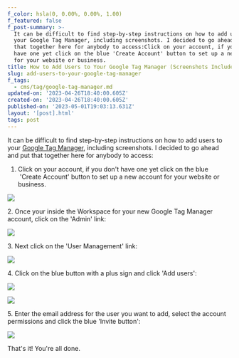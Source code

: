 ```yaml
---
f_color: hsla(0, 0.00%, 0.00%, 1.00)
f_featured: false
f_post-summary: >-
  It can be difficult to find step-by-step instructions on how to add users to
  your Google Tag Manager, including screenshots. I decided to go ahead and put
  that together here for anybody to access:Click on your account, if you don't
  have one yet click on the blue 'Create Account' button to set up a new account
  for your website or business.
title: How to Add Users to Your Google Tag Manager (Screenshots Included)
slug: add-users-to-your-google-tag-manager
f_tags:
  - cms/tag/google-tag-manager.md
updated-on: '2023-04-26T18:40:00.605Z'
created-on: '2023-04-26T18:40:00.605Z'
published-on: '2023-05-01T19:03:13.631Z'
layout: '[post].html'
tags: post
---
```


It can be difficult to find step-by-step instructions on how to add users to your [Google Tag Manager](https://tagmanager.google.com), including screenshots. I decided to go ahead and put that together here for anybody to access:

1.  Click on your account, if you don't have one yet click on the blue  'Create Account' button to set up a new account for your website or business.

![](https://uploads-ssl.webflow.com/643ef3037ed557253b9bbcfe/64496fd43933637f41ac873e_CleanShot-2023-02-10-at-14.38.43%402x.png)

2\. Once your inside the Workspace for your new Google Tag Manager account, click on the 'Admin' link:

![](https://uploads-ssl.webflow.com/643ef3037ed557253b9bbcfe/64496fd32b0a44595edb89a8_image2-2.jpeg)

3\. Next click on the 'User Management' link:

![](https://uploads-ssl.webflow.com/643ef3037ed557253b9bbcfe/64496fd1517135fd7e2cc184_image3-1.jpeg)

4\. Click on the blue button with a plus sign and click 'Add users':

![](https://uploads-ssl.webflow.com/643ef3037ed557253b9bbcfe/64496fd131b2e30d4a3e2dfa_image4-2.jpeg)

![](https://uploads-ssl.webflow.com/643ef3037ed557253b9bbcfe/64496fd1507eaab65227ca9a_image5-1.jpeg)

5\. Enter the email address for the user you want to add, select the account permissions and click the blue 'Invite button':

![](https://uploads-ssl.webflow.com/643ef3037ed557253b9bbcfe/64496fd16f042fa5e45f978d_image6.jpeg)

That's it! You're all done.

‍
